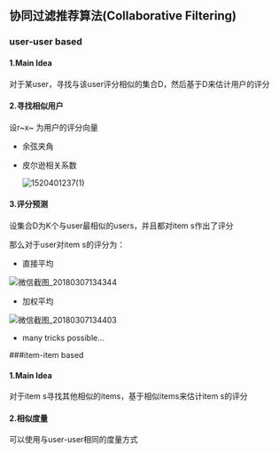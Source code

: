 ## 协同过滤推荐算法(Collaborative Filtering)

### user-user based

#### 1.Main Idea

对于某user，寻找与该user评分相似的集合D，然后基于D来估计用户的评分



#### 2.寻找相似用户

设r~x~ 为用户的评分向量

* 余弦夹角

* 皮尔逊相关系数

  ![1520401237(1)](C:\Users\Alxe\Desktop\1520401237(1).png)

#### 3.评分预测

设集合D为K个与user最相似的users，并且都对item s作出了评分

那么对于user对item s的评分为：

* 直接平均

![微信截图_20180307134344](C:\Users\Alxe\Desktop\微信截图_20180307134344.png)

* 加权平均

![微信截图_20180307134403](C:\Users\Alxe\Desktop\微信截图_20180307134403.png)

* many tricks possible...



###item-item based

#### 1.Main Idea

对于item s寻找其他相似的items，基于相似items来估计item s的评分



#### 2.相似度量

可以使用与user-user相同的度量方式

